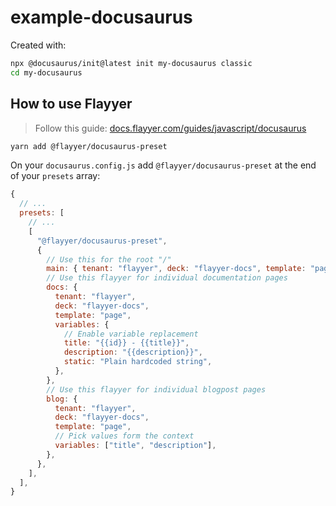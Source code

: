 # example-docusaurus

Created with:

```bash
npx @docusaurus/init@latest init my-docusaurus classic
cd my-docusaurus
```

## How to use Flayyer

> Follow this guide: [docs.flayyer.com/guides/javascript/docusaurus](https://docs.flayyer.com/guides/javascript/docusaurus)

```bash
yarn add @flayyer/docusaurus-preset
```

On your `docusaurus.config.js` add `@flayyer/docusaurus-preset` at the end of your `presets` array:

```js
{
  // ...
  presets: [
    // ...
    [
      "@flayyer/docusaurus-preset",
      {
        // Use this for the root "/"
        main: { tenant: "flayyer", deck: "flayyer-docs", template: "page" },
        // Use this flayyer for individual documentation pages
        docs: {
          tenant: "flayyer",
          deck: "flayyer-docs",
          template: "page",
          variables: {
            // Enable variable replacement
            title: "{{id}} - {{title}}",
            description: "{{description}}",
            static: "Plain hardcoded string",
          },
        },
        // Use this flayyer for individual blogpost pages
        blog: {
          tenant: "flayyer",
          deck: "flayyer-docs",
          template: "page",
          // Pick values form the context
          variables: ["title", "description"],
        },
      },
    ],
  ],
}
```

